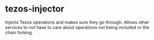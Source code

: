 # tezos-injector

Injects Tezos operations and makes sure they go through. Allows other services to not have to care
about operations not being included or the chain forking.
